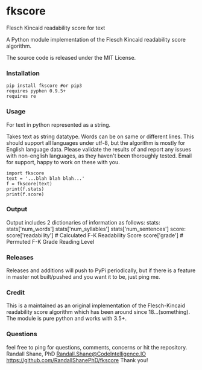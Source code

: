 fkscore
====

Flesch Kincaid readability score for text

A Python module implementation of the Flesch Kincaid readability score algorithm.

The source code is released under the MIT License.

### Installation ###
    pip install fkscore #or pip3
    requires pyphen 0.9.5+
    requires re

### Usage ###
For text in python represented as a string.

Takes text as string datatype.  Words can be on same or different lines.  This should support all languages under utf-8, but the algorithm is mostly for English language data.  Please validate the results of and report any issues with non-english languages, as they haven't been thoroughly tested.  Email for support, happy to work on these with you.

    import fkscore
    text = '...blah blah blah...'
    f = fkscore(text)
    print(f.stats)
    print(f.score)

### Output ###
Output includes 2 dictionaries of information as follows:
    stats:
        stats['num_words']
        stats['num_syllables']
        stats['num_sentences']
    score:
        score['readability']  # Calculated F-K Readability Score
        score['grade']        # Permuted F-K Grade Reading Level

### Releases ###
Releases and additions will push to PyPi periodically, but if there is a feature in master not built/pushed and you want it to be, just ping me.

### Credit ###
This is a maintained as an original implementation of the Flesch-Kincaid readability score algorithm which has been around since 18...(something).  The module is pure python and works with 3.5+.

### Questions ###
feel free to ping for questions, comments, concerns or hit the repository.
Randall Shane, PhD
Randall.Shane@CodeIntelligence.IO
https://github.com/RandallShanePhD/fkscore
Thank you!
